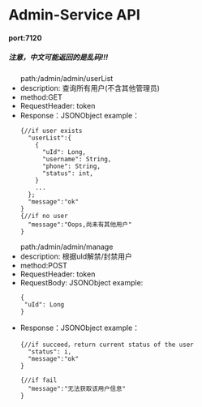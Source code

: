 # Admin-Service API
#### port:7120
##### <bold> 注意，中文可能返回的是乱码!!!
<ul> path:/admin/admin/userList
<li> description: 查询所有用户(不含其他管理员)
<li> method:GET
<li> RequestHeader: token
<li> Response：JSONObject example：<br/>

```
{//if user exists
  "userList":{
    {
      "uId": Long,
      "username": String,
      "phone": String,
      "status": int,
    }
    ...
  };
  "message":"ok"
}
{//if no user
  "message":"Oops,尚未有其他用户"
}
```
</ul>
<ul> path:/admin/admin/manage
<li> description: 根据uId解禁/封禁用户
<li> method:POST
<li> RequestHeader: token
<li> RequestBody: JSONObject example:

 ```
{
  "uId": Long
}
```
<li> Response：JSONObject example：<br/>

```
{//if succeed，return current status of the user
  "status": i,
  "message":"ok"
}

{//if fail
  "message":"无法获取该用户信息"
}
```
